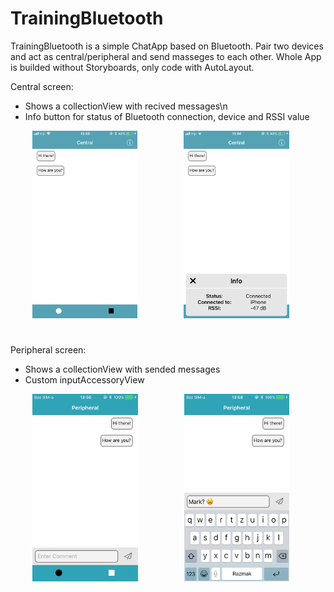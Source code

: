 # TrainingBluetooth

TrainingBluetooth is a simple ChatApp based on Bluetooth.
Pair two devices and act as central/peripheral and send masseges to each other.
Whole App is builded without Storyboards, only code with AutoLayout.

Central screen:
- Shows a collectionView with recived messages\n 
- Info button for status of  Bluetooth connection, device and RSSI value

 <img src="images/central.png" widht= 150 height = 300  hspace="35" />  <img src="images/centralInfo.png" widht= 150 height = 300  hspace="35" />
#
#
Peripheral screen:
- Shows a collectionView with sended messages
- Custom inputAccessoryView 

 <img src="images/peripheral.png" widht= 150 height = 300  hspace="35" />  <img src="images/peripheralKeyboard.png" widht= 150 height = 300  hspace="35" />


